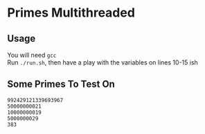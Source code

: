 # Primes Multithreaded

## Usage

You will need `gcc`  
Run `./run.sh`, then have a play with the variables on lines 10-15 ish

## Some Primes To Test On

    992429121339693967
    50000000021
    10000000019
    5000000029
    383
